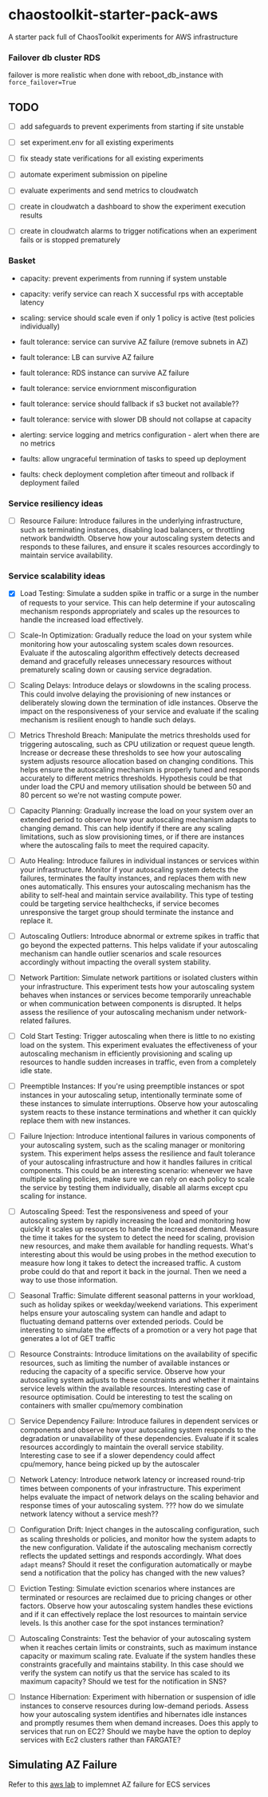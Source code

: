 # chaostoolkit-starter-pack-aws
A starter pack full of ChaosToolkit experiments for AWS infrastructure

### Failover db cluster RDS

failover is more realistic when done with reboot_db_instance with `force_failover=True`

## TODO
- [ ] add safeguards to prevent experiments from starting if site unstable
- [ ] set experiment.env for all existing experiments
- [ ] fix steady state verifications for all existing experiments
- [ ] automate experiment submission on pipeline
- [ ] evaluate experiments and send metrics to cloudwatch
- [ ] create in cloudwatch a dashboard to show the experiment execution results
- [ ] create in cloudwatch alarms to trigger notifications when an experiment fails or is stopped prematurely


### Basket
- capacity: prevent experiments from running if system unstable
- capacity: verify service can reach X successful rps with acceptable latency
- scaling: service should scale even if only 1 policy is active (test policies individually)
- fault tolerance: service can survive AZ failure (remove subnets in AZ)
- fault tolerance: LB can survive AZ failure 
- fault tolerance: RDS instance can survive AZ failure 
- fault tolerance: service enviornment misconfiguration
- fault tolerance: service should fallback if s3 bucket not available??
- fault tolerance: service with slower DB should not collapse at capacity
- alerting: service logging and metrics configuration - alert when there are no metrics

- faults: allow ungraceful termination of tasks to speed up deployment
- faults: check deployment completion after timeout and rollback if deployment failed

### Service resiliency ideas

- [ ] Resource Failure: Introduce failures in the underlying infrastructure, such as terminating instances, disabling load balancers, or throttling network bandwidth. Observe how your autoscaling system detects and responds to these failures, and ensure it scales resources accordingly to maintain service availability.

### Service scalability ideas
- [x] Load Testing: Simulate a sudden spike in traffic or a surge in the number of requests to your service. This can help determine if your autoscaling mechanism responds appropriately and scales up the resources to handle the increased load effectively.

- [ ] Scale-In Optimization: Gradually reduce the load on your system while monitoring how your autoscaling system scales down resources. Evaluate if the autoscaling algorithm effectively detects decreased demand and gracefully releases unnecessary resources without prematurely scaling down or causing service degradation.

- [ ] Scaling Delays: Introduce delays or slowdowns in the scaling process. This could involve delaying the provisioning of new instances or deliberately slowing down the termination of idle instances. Observe the impact on the responsiveness of your service and evaluate if the scaling mechanism is resilient enough to handle such delays.

- [ ] Metrics Threshold Breach: Manipulate the metrics thresholds used for triggering autoscaling, such as CPU utilization or request queue length. Increase or decrease these thresholds to see how your autoscaling system adjusts resource allocation based on changing conditions. This helps ensure the autoscaling mechanism is properly tuned and responds accurately to different metrics thresholds.
    Hypothesis could be that under load the CPU and memory utilisation should be between 50 and 80 percent so we're not wasting compute power.

- [ ] Capacity Planning: Gradually increase the load on your system over an extended period to observe how your autoscaling mechanism adapts to changing demand. This can help identify if there are any scaling limitations, such as slow provisioning times, or if there are instances where the autoscaling fails to meet the required capacity.

- [ ] Auto Healing: Introduce failures in individual instances or services within your infrastructure. Monitor if your autoscaling system detects the failures, terminates the faulty instances, and replaces them with new ones automatically. This ensures your autoscaling mechanism has the ability to self-heal and maintain service availability.
    This type of testing could be targeting service healthchecks, if service becomes unresponsive the target group should terminate the instance and replace it.

- [ ] Autoscaling Outliers: Introduce abnormal or extreme spikes in traffic that go beyond the expected patterns. This helps validate if your autoscaling mechanism can handle outlier scenarios and scale resources accordingly without impacting the overall system stability.

- [ ] Network Partition: Simulate network partitions or isolated clusters within your infrastructure. This experiment tests how your autoscaling system behaves when instances or services become temporarily unreachable or when communication between components is disrupted. It helps assess the resilience of your autoscaling mechanism under network-related failures.

- [ ] Cold Start Testing: Trigger autoscaling when there is little to no existing load on the system. This experiment evaluates the effectiveness of your autoscaling mechanism in efficiently provisioning and scaling up resources to handle sudden increases in traffic, even from a completely idle state.

- [ ] Preemptible Instances: If you're using preemptible instances or spot instances in your autoscaling setup, intentionally terminate some of these instances to simulate interruptions. Observe how your autoscaling system reacts to these instance terminations and whether it can quickly replace them with new instances.

- [ ] Failure Injection: Introduce intentional failures in various components of your autoscaling system, such as the scaling manager or monitoring system. This experiment helps assess the resilience and fault tolerance of your autoscaling infrastructure and how it handles failures in critical components.
    This could be an interesting scenario: whenever we have multiple scaling policies, make sure we can rely on each policy to scale the service by testing them individually, disable all alarms except cpu scaling for instance.

- [ ] Autoscaling Speed: Test the responsiveness and speed of your autoscaling system by rapidly increasing the load and monitoring how quickly it scales up resources to handle the increased demand. Measure the time it takes for the system to detect the need for scaling, provision new resources, and make them available for handling requests.
    What's interesting about this would be using probes in the method execution to measure how long it takes to detect the increased traffic. A custom probe could do that and report it back in the journal. Then we need a way to use those information.

- [ ] Seasonal Traffic: Simulate different seasonal patterns in your workload, such as holiday spikes or weekday/weekend variations. This experiment helps ensure your autoscaling system can handle and adapt to fluctuating demand patterns over extended periods.
    Could be interesting to simulate the effects of a promotion or a very hot page that generates a lot of GET traffic

- [ ] Resource Constraints: Introduce limitations on the availability of specific resources, such as limiting the number of available instances or reducing the capacity of a specific service. Observe how your autoscaling system adjusts to these constraints and whether it maintains service levels within the available resources.
    Interesting case of resource optimisation. Could be interesting to test the scaling on containers with smaller cpu/memory combination

- [ ] Service Dependency Failure: Introduce failures in dependent services or components and observe how your autoscaling system responds to the degradation or unavailability of these dependencies. Evaluate if it scales resources accordingly to maintain the overall service stability.
    Interesting case to see if a slower dependency could affect cpu/memory, hance being picked up by the autoscaler

- [ ] Network Latency: Introduce network latency or increased round-trip times between components of your infrastructure. This experiment helps evaluate the impact of network delays on the scaling behavior and response times of your autoscaling system.
    ??? how do we simulate network latency without a service mesh??

- [ ] Configuration Drift: Inject changes in the autoscaling configuration, such as scaling thresholds or policies, and monitor how the system adapts to the new configuration. Validate if the autoscaling mechanism correctly reflects the updated settings and responds accordingly.
    What does `adapt` means? Should it reset the configuration automatically or maybe send a notification that the policy has changed with the new values?

- [ ] Eviction Testing: Simulate eviction scenarios where instances are terminated or resources are reclaimed due to pricing changes or other factors. Observe how your autoscaling system handles these evictions and if it can effectively replace the lost resources to maintain service levels.
    Is this another case for the spot instances termination?

- [ ] Autoscaling Constraints: Test the behavior of your autoscaling system when it reaches certain limits or constraints, such as maximum instance capacity or maximum scaling rate. Evaluate if the system handles these constraints gracefully and maintains stability.
    In this case should we verify the system can notify us that the service has scaled to its maximum capacity? Should we test for the notification in SNS?

- [ ] Instance Hibernation: Experiment with hibernation or suspension of idle instances to conserve resources during low-demand periods. Assess how your autoscaling system identifies and hibernates idle instances and promptly resumes them when demand increases.
    Does this apply to services that run on EC2? Should we maybe have the option to deploy services with Ec2 clusters rather than FARGATE?

## Simulating AZ Failure

Refer to this [aws lab](https://catalog.us-east-1.prod.workshops.aws/workshops/5fc0039f-9f15-47f8-aff0-09dc7b1779ee/en-US/030-basic-content/090-scenarios/010-simulating-az-issues/020-impact-ec2-asg) to implemnet AZ failure for ECS services
